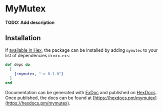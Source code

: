 # MyMutex

**TODO: Add description**

## Installation

If [available in Hex](https://hex.pm/docs/publish), the package can be installed
by adding `mymutex` to your list of dependencies in `mix.exs`:

```elixir
def deps do
  [
    {:mymutex, "~> 0.1.0"}
  ]
end
```

Documentation can be generated with [ExDoc](https://github.com/elixir-lang/ex_doc)
and published on [HexDocs](https://hexdocs.pm). Once published, the docs can
be found at [https://hexdocs.pm/mymutex](https://hexdocs.pm/mymutex).


